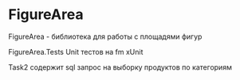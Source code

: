 # FigureArea

FigureArea  - библиотека для работы с площадями фигур

FigureArea.Tests  Unit тестов на fm xUnit

Task2 содержит sql запрос на выборку продуктов по категориям
